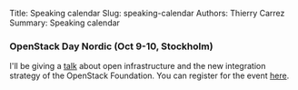 Title: Speaking calendar
Slug: speaking-calendar
Authors: Thierry Carrez
Summary: Speaking calendar


### OpenStack Day Nordic (Oct 9-10, Stockholm)

I'll be giving a [talk](https://openstackdaysnordic2018a.sched.com/event/G3r2?iframe=no)
about open infrastructure and the new integration strategy of the OpenStack Foundation. You can register for the event
[here](http://stockholm.openstacknordic.org/signup).


